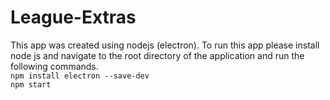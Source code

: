 # League-Extras
This app was created using nodejs (electron). To run this app please install node js and navigate to the root directory of the application and run the following commands. <br />
`npm install electron --save-dev` <br />
`npm start`
